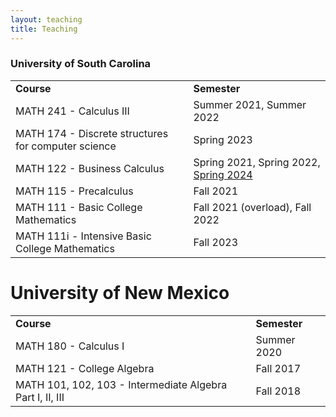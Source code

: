 ```yaml
---
layout: teaching
title: Teaching
---
```


### University of South Carolina

<table>
<tr>
<td> <b> Course </b> </td> <td> <b> Semester </b> </td>
</tr>
  
<tr>
<td> MATH 241 - Calculus III </td> <td> Summer 2021, Summer 2022 </td>
</tr>

<tr>
<td> MATH 174 - Discrete structures for computer science </td> <td> Spring 2023 </td>
</tr>

<tr>
<td> MATH 122 - Business Calculus </td> <td> Spring 2021, Spring 2022, <a href='https://www.lankp.github.io/teaching/USCMATH122S24/USCMATH122S24.html'>Spring 2024</a> </td>
</tr>

<tr>
<td> MATH 115 - Precalculus </td> <td> Fall 2021 </td>
</tr>

<tr>
<td> MATH 111 - Basic College Mathematics </td> <td> Fall 2021 (overload), Fall 2022 </td>
</tr>

<tr>
<td> MATH 111i - Intensive Basic College Mathematics </td> <td> Fall 2023 </td>
</tr>

</table>



# University of New Mexico
<table>
<tr>
<td> <b> Course </b> </td> <td> <b> Semester </b> </td>
</tr>
  
<tr>
<td> MATH 180 - Calculus I </td> <td> Summer 2020 </td>
</tr>

<tr>
<td> MATH 121 - College Algebra </td> <td> Fall 2017 </td>
</tr>

<tr>
<td> MATH 101, 102, 103 - Intermediate Algebra Part I, II, III </td> <td>  Fall 2018 </td>
</tr>
</table>
